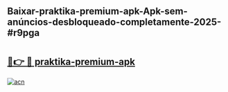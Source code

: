 ## Baixar-praktika-premium-apk-Apk-sem-anúncios-desbloqueado-completamente-2025-#r9pga

# <h2><a href="https://ainizakaria.my?title=praktika-premium-apk&ref=22M">🔗👉 🔴 praktika-premium-apk</a></h2>

[![acn](https://github.com/user-attachments/assets/0f9c940e-d8b0-45ae-aac7-cd30a18b3e1c)](https://ainizakaria.my?title=praktika-premium-apk&ref=22M)

